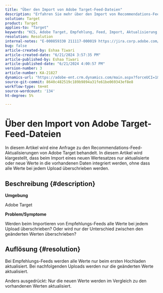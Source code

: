 ```yaml
---
title: "Über den Import von Adobe Target-Feed-Dateien"
description: "Erfahren Sie mehr über den Import von Recommendations-Feeds."
solution: Target
product: Target
applies-to: "Target"
keywords: "KCS, Adobe Target, Empfehlung, Feed, Import, Aktualisierung, Werte, Zeitraum"
resolution: Resolution
internal-notes: "E-000859330 211117-000019 https://jira.corp.adobe.com/browse/RECS-5411"
bug: false
article-created-by: Eshaa Tiwari
article-created-date: "6/21/2024 3:57:35 PM"
article-published-by: Eshaa Tiwari
article-published-date: "6/21/2024 4:00:57 PM"
version-number: 3
article-number: KA-21827
dynamics-url: "https://adobe-ent.crm.dynamics.com/main.aspx?forceUCI=1&pagetype=entityrecord&etn=knowledgearticle&id=e281bef3-e62f-ef11-840a-6045bd029b18"
source-git-commit: 8640c482519c189b9894a31fe61be069343ef8e8
workflow-type: tm+mt
source-wordcount: '134'
ht-degree: 5%

---
```


# Über den Import von Adobe Target-Feed-Dateien


In diesem Artikel wird eine Anfrage zu den Recommendations-Feed-Aktualisierungen von Adobe Target behandelt. In diesem Artikel wird klargestellt, dass beim Import eines neuen Wertesatzes nur aktualisierte oder neue Werte in die vorhandenen Daten integriert werden, ohne dass alle Werte bei jedem Upload überschrieben werden.

## Beschreibung {#description}


<b>Umgebung</b>

Adobe Target

<b>Problem/Symptome</b>

Werden beim Importieren von Empfehlungs-Feeds alle Werte bei jedem Upload überschrieben? Oder wird nur der Unterschied zwischen den geänderten Werten überschrieben?


## Auflösung {#resolution}


Bei Empfehlungs-Feeds werden alle Werte nur beim ersten Hochladen aktualisiert. Bei nachfolgenden Uploads werden nur die geänderten Werte aktualisiert.

Anders ausgedrückt: Nur die neuen Werte werden im Vergleich zu den vorhandenen Werten aktualisiert.
